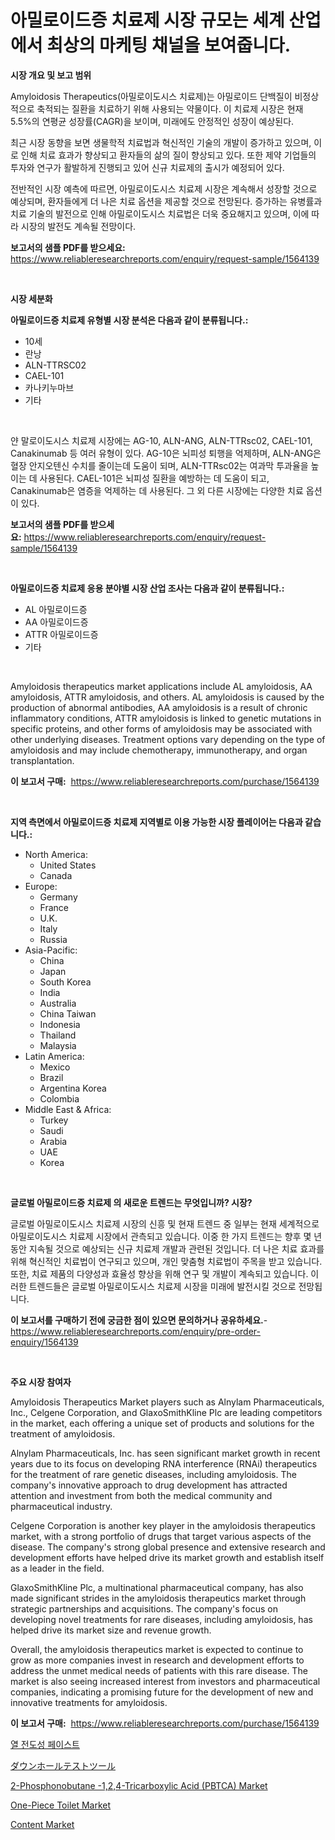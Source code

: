 <p><h1>아밀로이드증 치료제 시장 규모는 세계 산업에서 최상의 마케팅 채널을 보여줍니다.</h1></p><p><strong>시장 개요 및 보고 범위</strong></p>
<p><p>Amyloidosis Therapeutics(아밀로이도시스 치료제)는 아밀로이드 단백질이 비정상적으로 축적되는 질환을 치료하기 위해 사용되는 약물이다. 이 치료제 시장은 현재 5.5%의 연평균 성장률(CAGR)을 보이며, 미래에도 안정적인 성장이 예상된다. </p><p>최근 시장 동향을 보면 생물학적 치료법과 혁신적인 기술의 개발이 증가하고 있으며, 이로 인해 치료 효과가 향상되고 환자들의 삶의 질이 향상되고 있다. 또한 제약 기업들의 투자와 연구가 활발하게 진행되고 있어 신규 치료제의 출시가 예정되어 있다. </p><p>전반적인 시장 예측에 따르면, 아밀로이도시스 치료제 시장은 계속해서 성장할 것으로 예상되며, 환자들에게 더 나은 치료 옵션을 제공할 것으로 전망된다. 증가하는 유병률과 치료 기술의 발전으로 인해 아밀로이도시스 치료법은 더욱 중요해지고 있으며, 이에 따라 시장의 발전도 계속될 전망이다.</p></p>
<p><strong>보고서의 샘플 PDF를 받으세요:</strong> <a href="https://www.reliableresearchreports.com/enquiry/request-sample/1564139">https://www.reliableresearchreports.com/enquiry/request-sample/1564139</a></p>
<p>&nbsp;</p>
<p><strong>시장 세분화</strong></p>
<p><strong>아밀로이드증 치료제 유형별 시장 분석은 다음과 같이 분류됩니다.:</strong></p>
<p><ul><li>10세</li><li>란낭</li><li>ALN-TTRSC02</li><li>CAEL-101</li><li>카나키누마브</li><li>기타</li></ul></p>
<p>&nbsp;</p>
<p><p>얀 말로이도시스 치료제 시장에는 AG-10, ALN-ANG, ALN-TTRsc02, CAEL-101, Canakinumab 등 여러 유형이 있다. AG-10은 뇌피성 퇴행을 억제하며, ALN-ANG은 혈장 안지오텐신 수치를 줄이는데 도움이 되며, ALN-TTRsc02는 여과막 투과율을 높이는 데 사용된다. CAEL-101은 뇌피성 질환을 예방하는 데 도움이 되고, Canakinumab은 염증을 억제하는 데 사용된다. 그 외 다른 시장에는 다양한 치료 옵션이 있다.</p></p>
<p><strong>보고서의 샘플 PDF를 받으세요:</strong>&nbsp;<a href="https://www.reliableresearchreports.com/enquiry/request-sample/1564139">https://www.reliableresearchreports.com/enquiry/request-sample/1564139</a></p>
<p>&nbsp;</p>
<p><strong> 아밀로이드증 치료제 응용 분야별 시장 산업 조사는 다음과 같이 분류됩니다.:</strong></p>
<p><ul><li>AL 아밀로이드증</li><li>AA 아밀로이드증</li><li>ATTR 아밀로이드증</li><li>기타</li></ul></p>
<p>&nbsp;</p>
<p><p>Amyloidosis therapeutics market applications include AL amyloidosis, AA amyloidosis, ATTR amyloidosis, and others. AL amyloidosis is caused by the production of abnormal antibodies, AA amyloidosis is a result of chronic inflammatory conditions, ATTR amyloidosis is linked to genetic mutations in specific proteins, and other forms of amyloidosis may be associated with other underlying diseases. Treatment options vary depending on the type of amyloidosis and may include chemotherapy, immunotherapy, and organ transplantation.</p></p>
<p><strong>이 보고서 구매:</strong>&nbsp; <a href="https://www.reliableresearchreports.com/purchase/1564139">https://www.reliableresearchreports.com/purchase/1564139</a></p>
<p>&nbsp;</p>
<p><strong>지역 측면에서 아밀로이드증 치료제 지역별로 이용 가능한 시장 플레이어는 다음과 같습니다.:</strong></p>
<p><ul>
    <li>
        North America:
        <ul>
            <li>United States</li>
            <li>Canada</li>
        </ul>
    </li>
    <li>
        Europe:
        <ul>
            <li>Germany</li>
            <li>France</li>
            <li>U.K.</li>
            <li>Italy</li>
            <li>Russia</li>
        </ul>
    </li>
    <li>
        Asia-Pacific:
        <ul>
            <li>China</li>
            <li>Japan</li>
            <li>South Korea</li>
            <li>India</li>
            <li>Australia</li>
            <li>China Taiwan</li>
            <li>Indonesia</li>
            <li>Thailand</li>
            <li>Malaysia</li>
        </ul>
    </li>
    <li>
        Latin America:
        <ul>
            <li>Mexico</li>
            <li>Brazil</li>
            <li>Argentina Korea</li>
            <li>Colombia</li>
        </ul>
    </li>
    <li>
        Middle East & Africa:
        <ul>
            <li>Turkey</li>
            <li>Saudi</li>
            <li>Arabia</li>
            <li>UAE</li>
            <li>Korea</li>
        </ul>
    </li>
    </ul></p>
<p>&nbsp;</p>
<p><strong>글로벌 아밀로이드증 치료제 의 새로운 트렌드는 무엇입니까? 시장?</strong></p>
<p><p>글로벌 아밀로이도시스 치료제 시장의 신흥 및 현재 트렌드 중 일부는 현재 세계적으로 아밀로이도시스 치료제 시장에서 관측되고 있습니다. 이중 한 가지 트렌드는 향후 몇 년 동안 지속될 것으로 예상되는 신규 치료제 개발과 관련된 것입니다. 더 나은 치료 효과를 위해 혁신적인 치료법이 연구되고 있으며, 개인 맞춤형 치료법이 주목을 받고 있습니다. 또한, 치료 제품의 다양성과 효율성 향상을 위해 연구 및 개발이 계속되고 있습니다. 이러한 트렌드들은 글로벌 아밀로이도시스 치료제 시장을 미래에 발전시킬 것으로 전망됩니다.</p></p>
<p><strong>이 보고서를 구매하기 전에 궁금한 점이 있으면 문의하거나 공유하세요.</strong>- <a href="https://www.reliableresearchreports.com/enquiry/pre-order-enquiry/1564139">https://www.reliableresearchreports.com/enquiry/pre-order-enquiry/1564139</a></p>
<p>&nbsp;</p>
<p><strong>주요 시장 참여자</strong></p>
<p><p>Amyloidosis Therapeutics Market players such as Alnylam Pharmaceuticals, Inc., Celgene Corporation, and GlaxoSmithKline Plc are leading competitors in the market, each offering a unique set of products and solutions for the treatment of amyloidosis.</p><p>Alnylam Pharmaceuticals, Inc. has seen significant market growth in recent years due to its focus on developing RNA interference (RNAi) therapeutics for the treatment of rare genetic diseases, including amyloidosis. The company's innovative approach to drug development has attracted attention and investment from both the medical community and pharmaceutical industry.</p><p>Celgene Corporation is another key player in the amyloidosis therapeutics market, with a strong portfolio of drugs that target various aspects of the disease. The company's strong global presence and extensive research and development efforts have helped drive its market growth and establish itself as a leader in the field.</p><p>GlaxoSmithKline Plc, a multinational pharmaceutical company, has also made significant strides in the amyloidosis therapeutics market through strategic partnerships and acquisitions. The company's focus on developing novel treatments for rare diseases, including amyloidosis, has helped drive its market size and revenue growth.</p><p>Overall, the amyloidosis therapeutics market is expected to continue to grow as more companies invest in research and development efforts to address the unmet medical needs of patients with this rare disease. The market is also seeing increased interest from investors and pharmaceutical companies, indicating a promising future for the development of new and innovative treatments for amyloidosis.</p></p>
<p><strong>이 보고서 구매:</strong>&nbsp;&nbsp;<a href="https://www.reliableresearchreports.com/purchase/1564139">https://www.reliableresearchreports.com/purchase/1564139</a></p>
<p><p><a href="https://medium.com/@jerrodhilll68/%EC%97%B4%EC%A0%84%EB%8F%84%ED%8E%98%EC%8A%A4%ED%8A%B8-%EC%8B%9C%EC%9E%A5%EC%9D%80-%EC%8B%9C%EC%9E%A5-%EC%A0%90%EC%9C%A0%EC%9C%A8-%EC%8B%9C%EC%9E%A5-%ED%8A%B8%EB%A0%8C%EB%93%9C-%EB%B0%8F-%EC%8B%9C%EC%9E%A5-%EC%84%B1%EC%9E%A5%EC%97%90-%EB%8C%80%ED%95%9C-%EC%A0%95%EB%B3%B4%EB%A5%BC-%EC%A0%9C%EA%B3%B5%ED%95%A9%EB%8B%88%EB%8B%A4-20542e1d4904">열 전도성 페이스트</a></p><p><a href="https://medium.com/@dm15982023/%E3%83%80%E3%82%A6%E3%83%B3%E3%83%9B%E3%83%BC%E3%83%AB%E3%83%86%E3%82%B9%E3%83%88%E3%83%84%E3%83%BC%E3%83%AB%E5%B8%82%E5%A0%B4%E8%AA%BF%E6%9F%BB%E3%83%AC%E3%83%9D%E3%83%BC%E3%83%88-%E3%81%9D%E3%81%AE%E6%AD%B4%E5%8F%B2%E3%81%A82031%E5%B9%B4%E3%81%8B%E3%82%892031%E5%B9%B4%E3%81%BE%E3%81%A7%E3%81%AE%E4%BA%88%E6%B8%AC-295c1c5f0322">ダウンホールテストツール</a></p><p><a href="https://issuu.com/reportprime-2/docs/2-phosphonobutane-124-tricarboxylic-acid-pbtca-mar">2-Phosphonobutane -1,2,4-Tricarboxylic Acid (PBTCA) Market</a></p><p><a href="https://github.com/globismark/Market-Research-Report-List-2/blob/main/one-piece-toilet-market.md">One-Piece Toilet Market</a></p><p><a href="https://issuu.com/reportprime-2/docs/content-market-size-2030.pptx">Content Market</a></p></p>
